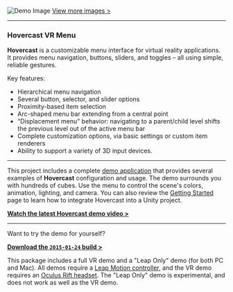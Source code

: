 ![Demo Image](http://www.aestheticinteractive.com/clients/hovercast/HovercastDemo-2015-01-24a.jpg)
[View more images >](https://github.com/aestheticinteractive/Hovercast-VR-Menu/wiki/Demo-Screenshots)

---

### Hovercast VR Menu

**Hovercast** is a customizable menu interface for virtual reality applications. It provides menu navigation, buttons, sliders, and toggles – all using simple, reliable gestures.

Key features:

-	Hierarchical menu navigation
-	Several button, selector, and slider options
-	Proximity-based item selection
-	Arc-shaped menu bar extending from a central point
-	“Displacement menu” behavior: navigating to a parent/child level shifts the previous level out of the active menu bar
-	Complete customization options, via basic settings or custom item renderers
-	Ability to support a variety of 3D input devices.

---
This project includes a complete [demo application](https://github.com/aestheticinteractive/Hovercast/tree/master/Unity/Assets/HovercastDemo/Scripts) that provides several examples of **Hovercast** configuration and usage. The demo surrounds you with hundreds of cubes. Use the menu to control the scene's colors, animation, lighting, and camera. You can also review the [Getting Started](https://github.com/aestheticinteractive/Hovercast-VR-Menu/wiki/Getting-Started) page to learn how to integrate Hovercast into a Unity project.

**[Watch the latest Hovercast demo video >](https://www.youtube.com/watch?v=Phn3Ix-YxPA)**

---
Want to try the demo for yourself?

**[Download the `2015-01-24` build >](http://www.aestheticinteractive.com/clients/hovercast/HovercastDemo-2015-01-24.zip)**

This package includes a full VR demo and a "Leap Only" demo (for both PC and Mac). All demos require a [Leap Motion controller](https://www.leapmotion.com/product/vr), and the VR demo requires an [Oculus Rift headset](https://www.oculus.com/). The "Leap Only" demo is experimental, and does not work as well as the VR demo.
